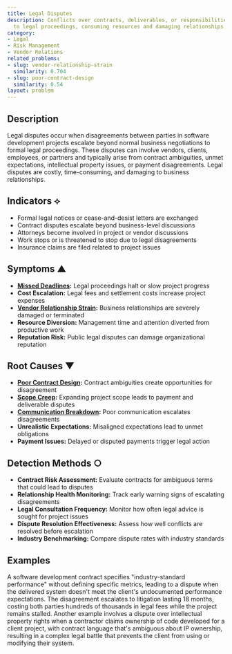 ```yaml
---
title: Legal Disputes
description: Conflicts over contracts, deliverables, or responsibilities escalate
  to legal proceedings, consuming resources and damaging relationships.
category:
- Legal
- Risk Management
- Vendor Relations
related_problems:
- slug: vendor-relationship-strain
  similarity: 0.704
- slug: poor-contract-design
  similarity: 0.54
layout: problem
---
```


## Description

Legal disputes occur when disagreements between parties in software development projects escalate beyond normal business negotiations to formal legal proceedings. These disputes can involve vendors, clients, employees, or partners and typically arise from contract ambiguities, unmet expectations, intellectual property issues, or payment disagreements. Legal disputes are costly, time-consuming, and damaging to business relationships.

## Indicators ⟡

- Formal legal notices or cease-and-desist letters are exchanged
- Contract disputes escalate beyond business-level discussions
- Attorneys become involved in project or vendor discussions
- Work stops or is threatened to stop due to legal disagreements
- Insurance claims are filed related to project issues

## Symptoms ▲

- **[Missed Deadlines](missed-deadlines.md):** Legal proceedings halt or slow project progress
- **Cost Escalation:** Legal fees and settlement costs increase project expenses
- **[Vendor Relationship Strain](vendor-relationship-strain.md):** Business relationships are severely damaged or terminated
- **Resource Diversion:** Management time and attention diverted from productive work
- **Reputation Risk:** Public legal disputes can damage organizational reputation

## Root Causes ▼

- **[Poor Contract Design](poor-contract-design.md):** Contract ambiguities create opportunities for disagreement
- **[Scope Creep](scope-creep.md):** Expanding project scope leads to payment and deliverable disputes
- **[Communication Breakdown](communication-breakdown.md):** Poor communication escalates disagreements
- **Unrealistic Expectations:** Misaligned expectations lead to unmet obligations
- **Payment Issues:** Delayed or disputed payments trigger legal action

## Detection Methods ○

- **Contract Risk Assessment:** Evaluate contracts for ambiguous terms that could lead to disputes
- **Relationship Health Monitoring:** Track early warning signs of escalating disagreements
- **Legal Consultation Frequency:** Monitor how often legal advice is sought for project issues
- **Dispute Resolution Effectiveness:** Assess how well conflicts are resolved before escalation
- **Industry Benchmarking:** Compare dispute rates with industry standards

## Examples

A software development contract specifies "industry-standard performance" without defining specific metrics, leading to a dispute when the delivered system doesn't meet the client's undocumented performance expectations. The disagreement escalates to litigation lasting 18 months, costing both parties hundreds of thousands in legal fees while the project remains stalled. Another example involves a dispute over intellectual property rights when a contractor claims ownership of code developed for a client project, with contract language that's ambiguous about IP ownership, resulting in a complex legal battle that prevents the client from using or modifying their system.